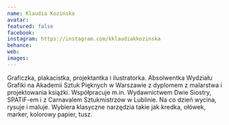 ```yaml
---
name: Klaudia Kozińska
avatar: 
featured: false
facebook: 
instagram: https://instagram.com/kklaudiakkozinska
behance: 
web:
images:
---
```

Graficzka, plakacistka, projektantka i ilustratorka. Absolwentka Wydziału Grafiki na Akademii Sztuk Pięknych w Warszawie z dyplomem z malarstwa i projektowania książki. Współpracuje m.in. Wydawnictwem Dwie Siostry, SPATiF-em i z Carnavalem Sztukmistrzów w Lublinie. Na co dzień wycina, rysuje i maluje. Wybiera klasyczne narzędzia takie jak kredka, ołówek, marker, kolorowy papier, tusz.
